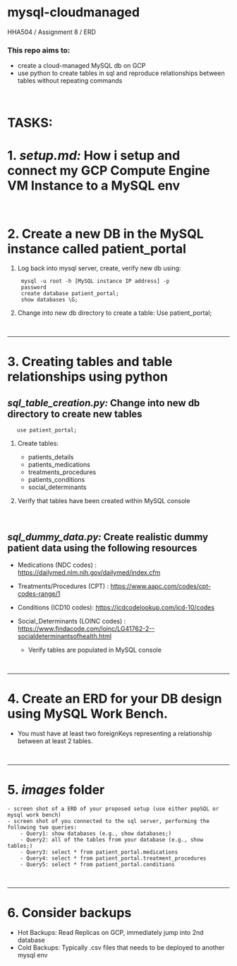 # mysql-cloudmanaged
HHA504 / Assignment 8 / ERD

### This repo aims to:
- create a cloud-managed MySQL db on GCP
- use python to create tables in sql and reproduce relationships between tables without repeating commands 

<br>

# **TASKS:**
# 1. ***setup.md:*** How i setup and connect my GCP Compute Engine VM Instance to a MySQL env

<br>

# 2. Create a new DB in the MySQL instance called patient_portal  
1. Log back into mysql server, create, verify new db using:
        
        mysql -u root -h [MySQL instance IP address] -p
        password
        create database patient_portal;
        show databases \G;
2. Change into new db directory to create a table:
       Use patient_portal;

<br>

------

# 3. Creating tables and table relationships using python
## ***sql_table_creation.py:*** Change into new db directory to create new tables

       use patient_portal;

1. Create tables:    
    - patients_details
    - patients_medications
    - treatments_procedures
    - patients_conditions
    - social_determinants
     
2. Verify that tables have been created within MySQL console

<br>

## ***sql_dummy_data.py:*** Create realistic dummy patient data using the following resources
- Medications (NDC codes) : https://dailymed.nlm.nih.gov/dailymed/index.cfm 
- Treatments/Procedures (CPT) : https://www.aapc.com/codes/cpt-codes-range/1  
- Conditions (ICD10 codes): https://icdcodelookup.com/icd-10/codes
- Social_Determinants (LOINC codes) : https://www.findacode.com/loinc/LG41762-2--socialdeterminantsofhealth.html

    - Verify tables are populated in MySQL console

<br>

-----
# 4. Create an ERD for your DB design using MySQL Work Bench. 
- You must have at least two foreignKeys representing a relationship between at least 2 tables. 



<br>

------

# 5. ***images*** folder
    - screen shot of a ERD of your proposed setup (use either popSQL or mysql work bench) 
    - screen shot of you connected to the sql server, performing the following two queries: 
        - Query1: show databases (e.g., show databases;) 
        - Query2: all of the tables from your database (e.g., show tables;)  
        - Query3: select * from patient_portal.medications 
        - Query4: select * from patient_portal.treatment_procedures
        - Query5: select * from patient_portal.conditions

<br>

------
# 6. Consider backups
- Hot Backups: Read Replicas on GCP, immediately jump into 2nd database
- Cold Backups: Typically .csv files that needs to be deployed to another mysql env
